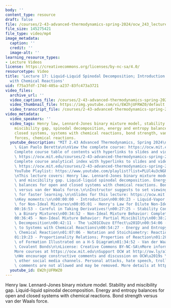 ```yaml
---
body: ''
content_type: resource
draft: false
file: /courses/2-43-advanced-thermodynamics-spring-2024/ocw_243_lecture17_2024apr09_360p_16_9.mp4
file_size: 145275421
file_type: video/mp4
image_metadata:
  caption: ''
  credit: ''
  image-alt: ''
learning_resource_types:
- Lecture Videos
license: https://creativecommons.org/licenses/by-nc-sa/4.0/
resourcetype: Video
title: 'Lecture 17: Liquid-Liquid Spinodal Decomposition; Introduction to Systems
  with Chemical Reactions'
uid: f75a3fdf-174d-405a-a237-83fc473a3721
video_files:
  archive_url: ''
  video_captions_file: /courses/2-43-advanced-thermodynamics-spring-2024/1_EDqbwVlkPfx_HW7aQTNbRuKbvuvTK65_transcript.webvtt
  video_thumbnail_file: https://img.youtube.com/vi/EW2hjUFRWZ0/default.jpg
  video_transcript_file: /courses/2-43-advanced-thermodynamics-spring-2024/1_EDqbwVlkPfx_HW7aQTNbRuKbvuvTK65_transcript.pdf
video_metadata:
  video_speakers: ''
  video_tags: Henry law, Lennard-Jones binary mixture model, stability of equilibrium,
    miscibility gap, spinodal decomposition, energy and entropy balances, open and
    closed systems, systems with chemical reactions, bond strength, van der Waals
    forces, chemical reactions.
  youtube_description: "MIT 2.43 Advanced Thermodynamics, Spring 2024\nInstructor:\
    \ Gian Paolo Beretta\n\nView the complete course: https://ocw.mit.edu/courses/2-43-advanced-thermodynamics-spring-2024/\n\
    Complete course table of contents with hyperlinks to slides and video timestamps:\
    \ https://ocw.mit.edu/courses/2-43-advanced-thermodynamics-spring-2024/resources/mit2_43_s24_toc_slides_pdf/\n\
    Complete course analytical index with hyperlinks to slides and video timestamps:\
    \ https://ocw.mit.edu/courses/2-43-advanced-thermodynamics-spring-2024/resources/mit2_43_s24_index_slides_pdf/\n\
    YouTube Playlist: https://www.youtube.com/playlist?list=PLUl4u3cNGP6309d0oJDiVo1CvxUQXJ2il\n\
    \nThis lecture covers: Henry law. Lennard-Jones binary mixture model. Stability\
    \ and miscibility gap. Liquid-liquid spinodal decomposition. Energy and entropy\
    \ balances for open and closed systems with chemical reactions. Bond strength\
    \ versus van der Waals force.\n\nInstructor suggests to set viewing speed at 1.5\
    \ for faster learning.\n\nSlides for this lecture: https://ocw.mit.edu/courses/2-43-advanced-thermodynamics-spring-2024/resources/mit2_43_s24_lec17_pdf/\n\
    \nKey moments:\n\n00:00:00 - Introduction\n00:00:23 - Liquid-Vapor Equilibria\
    \ for Non-Ideal Mixtures\n00:05:01 - Henry's Law for Dilute Non-Ideal Solutions\n\
    00:16:53 - Careful in Taking Derivatives!\n00:27:25 - Stability Conditions for\
    \ a Binary Mixtures\n00:34:52 - Non-Ideal Mixture Behavior: Complete Miscibility\n\
    00:36:45 - Non-Ideal Mixture Behavior: Partial Miscibility\n00:38:21 - Spinodal\
    \ Decomposition\n00:42:11 - The \u201COuzo Effect\u201D\n00:54:06 - Introduction\
    \ to Systems with Chemical Reactions\n00:54:27 - Energy and Entropy Balances with\
    \ Chemical Reaction\n01:07:06 - Notation and Stoichiometry: Reaction Coordinates\n\
    01:19:23 - Proportionality Relations; Properties of Reaction\n01:28:42 - Enthalpy\
    \ of Formation Illustrated on a H-S Diagram\n01:34:52 - Van der Waals Forces versus\
    \ Covalent Bonds\n\nLicense: Creative Commons BY-NC-SA\nMore information at https://ocw.mit.edu/terms\n\
    More courses at https://ocw.mit.edu\nSupport OCW at http://ow.ly/a1If50zVRlQ\n\
    \nWe encourage constructive comments and discussion on OCW\u2019s YouTube and\
    \ other social media channels. Personal attacks, hate speech, trolling, and inappropriate\
    \ comments are not allowed and may be removed. More details at https://ocw.mit.edu/comments."
  youtube_id: EW2hjUFRWZ0
---
```

Henry law. Lennard-Jones binary mixture model. Stability and miscibility gap. Liquid-liquid spinodal decomposition. Energy and entropy balances for open and closed systems with chemical reactions. Bond strength versus van der Waals force.